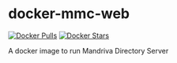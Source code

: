 docker-mmc-web
==============

[![Docker Pulls](https://img.shields.io/docker/pulls/osixia/mmc-web.svg)][hub]
[![Docker Stars](https://img.shields.io/docker/stars/osixia/mmc-web.svg)][hub]

[hub]: https://hub.docker.com/r/osixia/mmc-web/

A docker image to run Mandriva Directory Server
